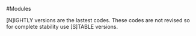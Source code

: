 #Modules

[N]IGHTLY versions are the lastest codes. These codes are not revised so for complete stability use [S]TABLE versions.
